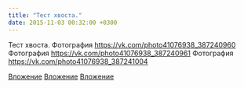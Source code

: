 ```yaml
---
title: "Тест хвоста."
date: 2015-11-03 00:32:00 +0300
---
```


Тест хвоста.
Фотография
https://vk.com/photo41076938_387240960
Фотография
https://vk.com/photo41076938_387240961
Фотография
https://vk.com/photo41076938_387241004

[Вложение](https://vk.com/photo41076938_387240960)
[Вложение](https://vk.com/photo41076938_387240961)
[Вложение](https://vk.com/photo41076938_387241004)
